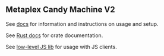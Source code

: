 ## Metaplex Candy Machine V2

See [docs](https://docs.metaplex.com/programs/candy-machine/) for information and instructions on
usage and setup.

See [Rust docs](https://docs.rs/mpl-candy-machine) for crate documentation.

See [low-level JS lib](https://www.npmjs.com/package/@metaplex-foundation/mpl-candy-machine) for
usage with JS clients.
